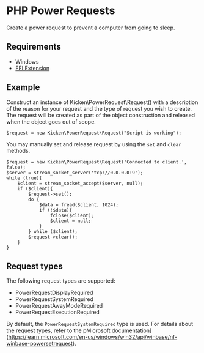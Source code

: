 # PHP Power Requests
Create a power request to prevent a computer from going to sleep.  

## Requirements
 * Windows
 * [FFI Extension](https://www.php.net/manual/en/book.ffi.php)

## Example
Construct an instance of Kicken\PowerRequest\Request() with a description of the reason for your request and the type of request you wish to create.  The request will be created as part of the object construction and released when the object goes out of scope.

    $request = new Kicken\PowerRequest\Request("Script is working");

You may manually set and release request by using the `set` and `clear` methods.

    $request = new Kicken\PowerRequest\Request('Connected to client.', false);
    $server = stream_socket_server('tcp://0.0.0.0:9');
    while (true){
        $client = stream_socket_accept($server, null);
        if ($client){
            $request->set();
            do {
                $data = fread($client, 1024);
                if (!$data){
                    fclose($client);
                    $client = null;
                }
            } while ($client);
            $request->clear();
        }
    }

## Request types
The following request types are supported:

* PowerRequestDisplayRequired
* PowerRequestSystemRequired
* PowerRequestAwayModeRequired
* PowerRequestExecutionRequired

By default, the `PowerRequestSystemRequired` type is used.  For details about the request types, refer to the pMicrosoft documentation](https://learn.microsoft.com/en-us/windows/win32/api/winbase/nf-winbase-powersetrequest).
